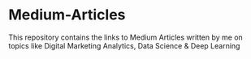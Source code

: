 # Medium-Articles
This repository contains the links to Medium Articles written by me on topics like Digital Marketing Analytics, Data Science &amp; Deep Learning
